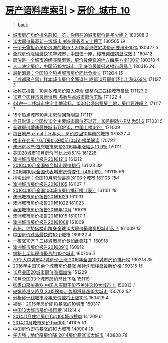 [房产语料库索引](../../README.md)  > [房价_城市_10](房价_城市_10.md)
====
> [back](../README.md)

- [城市房产均价排名前10一览，你所在的城市房价是多少呢？](http://jkwz.applinzi.com/ittc/7100743614760223755.html#%E5%9F%8E%E5%B8%82%E6%88%BF%E4%BA%A7%E5%9D%87%E4%BB%B7%E6%8E%92%E5%90%8D%E5%89%8D10%E4%B8%80%E8%A7%88%EF%BC%8C%E4%BD%A0%E6%89%80%E5%9C%A8%E7%9A%84%E5%9F%8E%E5%B8%82%E6%88%BF%E4%BB%B7%E6%98%AF%E5%A4%9A%E5%B0%91%E5%91%A2%EF%BC%9F) 180508 *3* 
- [10大房价最高新一线城市 郑州叕叒㕛又上榜了](http://jkwz.applinzi.com/ittc/7099579262145397766.html#10%E5%A4%A7%E6%88%BF%E4%BB%B7%E6%9C%80%E9%AB%98%E6%96%B0%E4%B8%80%E7%BA%BF%E5%9F%8E%E5%B8%82+%E9%83%91%E5%B7%9E%E5%8F%95%E5%8F%92%E3%95%9B%E5%8F%88%E4%B8%8A%E6%A6%9C%E4%BA%86) 180505 *19* 
- [一个无需担心房价泡沫的城市！2018香港住宅均价还要涨8-10%](http://jkwz.applinzi.com/ittc/7096745131090904070.html#%E4%B8%80%E4%B8%AA%E6%97%A0%E9%9C%80%E6%8B%85%E5%BF%83%E6%88%BF%E4%BB%B7%E6%B3%A1%E6%B2%AB%E7%9A%84%E5%9F%8E%E5%B8%82%EF%BC%812018%E9%A6%99%E6%B8%AF%E4%BD%8F%E5%AE%85%E5%9D%87%E4%BB%B7%E8%BF%98%E8%A6%81%E6%B6%A88-10%25) 180427 *3* 
- [全球房价涨幅最快10座城市，中国仅一座，楼市调控初显成效！](http://jkwz.applinzi.com/ittc/7091173514780607495.html#%E5%85%A8%E7%90%83%E6%88%BF%E4%BB%B7%E6%B6%A8%E5%B9%85%E6%9C%80%E5%BF%AB10%E5%BA%A7%E5%9F%8E%E5%B8%82%EF%BC%8C%E4%B8%AD%E5%9B%BD%E4%BB%85%E4%B8%80%E5%BA%A7%EF%BC%8C%E6%A5%BC%E5%B8%82%E8%B0%83%E6%8E%A7%E5%88%9D%E6%98%BE%E6%88%90%E6%95%88%EF%BC%81) 180412  
- [房价是一个城市的经济晴雨表，房价最便宜的地方每平方米100元](http://jkwz.applinzi.com/ittc/7081521057104397323.html#%E6%88%BF%E4%BB%B7%E6%98%AF%E4%B8%80%E4%B8%AA%E5%9F%8E%E5%B8%82%E7%9A%84%E7%BB%8F%E6%B5%8E%E6%99%B4%E9%9B%A8%E8%A1%A8%EF%BC%8C%E6%88%BF%E4%BB%B7%E6%9C%80%E4%BE%BF%E5%AE%9C%E7%9A%84%E5%9C%B0%E6%96%B9%E6%AF%8F%E5%B9%B3%E6%96%B9%E7%B1%B3100%E5%85%83) 180318 *4* 
- [人口决定房价，中国前10大城市，到底谁最能挺过楼市风暴？](http://jkwz.applinzi.com/ittc/7080991997165044746.html#%E4%BA%BA%E5%8F%A3%E5%86%B3%E5%AE%9A%E6%88%BF%E4%BB%B7%EF%BC%8C%E4%B8%AD%E5%9B%BD%E5%89%8D10%E5%A4%A7%E5%9F%8E%E5%B8%82%EF%BC%8C%E5%88%B0%E5%BA%95%E8%B0%81%E6%9C%80%E8%83%BD%E6%8C%BA%E8%BF%87%E6%A5%BC%E5%B8%82%E9%A3%8E%E6%9A%B4%EF%BC%9F) 180316 *24* 
- [最新消息：全国10个热点城市房价同比负增长](http://jkwz.applinzi.com/ittc/7043225037769802768.html#%E6%9C%80%E6%96%B0%E6%B6%88%E6%81%AF%EF%BC%9A%E5%85%A8%E5%9B%BD10%E4%B8%AA%E7%83%AD%E7%82%B9%E5%9F%8E%E5%B8%82%E6%88%BF%E4%BB%B7%E5%90%8C%E6%AF%94%E8%B4%9F%E5%A2%9E%E9%95%BF) 171204 *15* 
- [「成都房产事」样本城市房价全面退热 成都10月房价环比上涨6.69%](http://jkwz.applinzi.com/ittc/7040577183293113361.html#%E3%80%8C%E6%88%90%E9%83%BD%E6%88%BF%E4%BA%A7%E4%BA%8B%E3%80%8D%E6%A0%B7%E6%9C%AC%E5%9F%8E%E5%B8%82%E6%88%BF%E4%BB%B7%E5%85%A8%E9%9D%A2%E9%80%80%E7%83%AD+%E6%88%90%E9%83%BD10%E6%9C%88%E6%88%BF%E4%BB%B7%E7%8E%AF%E6%AF%94%E4%B8%8A%E6%B6%A86.69%25) 171127 *3* 
- [社科院报告：10月多城房价陷入停涨 调整向三四线城市蔓延](http://jkwz.applinzi.com/ittc/7039162647088464912.html#%E7%A4%BE%E7%A7%91%E9%99%A2%E6%8A%A5%E5%91%8A%EF%BC%9A10%E6%9C%88%E5%A4%9A%E5%9F%8E%E6%88%BF%E4%BB%B7%E9%99%B7%E5%85%A5%E5%81%9C%E6%B6%A8+%E8%B0%83%E6%95%B4%E5%90%91%E4%B8%89%E5%9B%9B%E7%BA%BF%E5%9F%8E%E5%B8%82%E8%94%93%E5%BB%B6) 171123 *2* 
- [10月全国楼市最新消息 多数热点城市房价下跌](http://jkwz.applinzi.com/ittc/7038737465685328912.html#10%E6%9C%88%E5%85%A8%E5%9B%BD%E6%A5%BC%E5%B8%82%E6%9C%80%E6%96%B0%E6%B6%88%E6%81%AF+%E5%A4%9A%E6%95%B0%E7%83%AD%E7%82%B9%E5%9F%8E%E5%B8%82%E6%88%BF%E4%BB%B7%E4%B8%8B%E8%B7%8C) 171122 *4* 
- [44宗一二线城市住宅土地流标，1000公顷出租房土地，房价要跌吗？](http://jkwz.applinzi.com/ittc/7036889327009793040.html#44%E5%AE%97%E4%B8%80%E4%BA%8C%E7%BA%BF%E5%9F%8E%E5%B8%82%E4%BD%8F%E5%AE%85%E5%9C%9F%E5%9C%B0%E6%B5%81%E6%A0%87%EF%BC%8C1000%E5%85%AC%E9%A1%B7%E5%87%BA%E7%A7%9F%E6%88%BF%E5%9C%9F%E5%9C%B0%EF%BC%8C%E6%88%BF%E4%BB%B7%E8%A6%81%E8%B7%8C%E5%90%97%EF%BC%9F) 171117 *1* 
- [15个热点城市10月末房价回落明显](http://jkwz.applinzi.com/ittc/7036882965555053584.html#15%E4%B8%AA%E7%83%AD%E7%82%B9%E5%9F%8E%E5%B8%8210%E6%9C%88%E6%9C%AB%E6%88%BF%E4%BB%B7%E5%9B%9E%E8%90%BD%E6%98%8E%E6%98%BE) 171117  
- [今日财讯：全国仅10个主要城市房价不过万，10月制造业PMI为51.6](http://jkwz.applinzi.com/ittc/7030642626531951632.html#%E4%BB%8A%E6%97%A5%E8%B4%A2%E8%AE%AF%EF%BC%9A%E5%85%A8%E5%9B%BD%E4%BB%8510%E4%B8%AA%E4%B8%BB%E8%A6%81%E5%9F%8E%E5%B8%82%E6%88%BF%E4%BB%B7%E4%B8%8D%E8%BF%87%E4%B8%87%EF%BC%8C10%E6%9C%88%E5%88%B6%E9%80%A0%E4%B8%9APMI%E4%B8%BA51.6) 171031 *5* 
- [全球房价增速最快城市TOP10，中国上榜4个！](http://jkwz.applinzi.com/ittc/7022405931290330129.html#%E5%85%A8%E7%90%83%E6%88%BF%E4%BB%B7%E5%A2%9E%E9%80%9F%E6%9C%80%E5%BF%AB%E5%9F%8E%E5%B8%82TOP10%EF%BC%8C%E4%B8%AD%E5%9B%BD%E4%B8%8A%E6%A6%9C4%E4%B8%AA%EF%BC%81) 171009  
- [每日地产ozreal｜冰与火，房价跌回10年前的城市](http://jkwz.applinzi.com/ittc/7006601228526814225.html#%E6%AF%8F%E6%97%A5%E5%9C%B0%E4%BA%A7ozreal%EF%BD%9C%E5%86%B0%E4%B8%8E%E7%81%AB%EF%BC%8C%E6%88%BF%E4%BB%B7%E8%B7%8C%E5%9B%9E10%E5%B9%B4%E5%89%8D%E7%9A%84%E5%9F%8E%E5%B8%82) 170827 *4* 
- [楼市在变天？6月房价涨幅前10城市榜单解读](http://jkwz.applinzi.com/ittc/6993042667934843920.html#%E6%A5%BC%E5%B8%82%E5%9C%A8%E5%8F%98%E5%A4%A9%EF%BC%9F6%E6%9C%88%E6%88%BF%E4%BB%B7%E6%B6%A8%E5%B9%85%E5%89%8D10%E5%9F%8E%E5%B8%82%E6%A6%9C%E5%8D%95%E8%A7%A3%E8%AF%BB) 170722  
- [澳洲房地产:首府城市房价2016年年涨幅达10.9％](http://jkwz.applinzi.com/ittc/6921872848141681669.html#%E6%BE%B3%E6%B4%B2%E6%88%BF%E5%9C%B0%E4%BA%A7%3A%E9%A6%96%E5%BA%9C%E5%9F%8E%E5%B8%82%E6%88%BF%E4%BB%B72016%E5%B9%B4%E5%B9%B4%E6%B6%A8%E5%B9%85%E8%BE%BE10.9%EF%BC%85) 170111  
- [美国20城市10月房价同比上涨5.1%](http://jkwz.applinzi.com/ittc/6916546264614568964.html#%E7%BE%8E%E5%9B%BD20%E5%9F%8E%E5%B8%8210%E6%9C%88%E6%88%BF%E4%BB%B7%E5%90%8C%E6%AF%94%E4%B8%8A%E6%B6%A85.1%25) 161228  
- [澳洲城市房价报告20161210](http://jkwz.applinzi.com/ittc/6910485833047344133.html#%E6%BE%B3%E6%B4%B2%E5%9F%8E%E5%B8%82%E6%88%BF%E4%BB%B7%E6%8A%A5%E5%91%8A20161210) 161212  
- [2016年10月全国省会城市房价排行](http://jkwz.applinzi.com/ittc/6903753872035546117.html#2016%E5%B9%B410%E6%9C%88%E5%85%A8%E5%9B%BD%E7%9C%81%E4%BC%9A%E5%9F%8E%E5%B8%82%E6%88%BF%E4%BB%B7%E6%8E%92%E8%A1%8C) 161123 *39* 
- [2016年10月全国代表城市房价变化（46个市）](http://jkwz.applinzi.com/ittc/6900703120513844228.html#2016%E5%B9%B410%E6%9C%88%E5%85%A8%E5%9B%BD%E4%BB%A3%E8%A1%A8%E5%9F%8E%E5%B8%82%E6%88%BF%E4%BB%B7%E5%8F%98%E5%8C%96%EF%BC%8846%E4%B8%AA%E5%B8%82%EF%BC%89) 161115 *69* 
- [排名出炉：全国10月房价最高的100个城市](http://jkwz.applinzi.com/ittc/6897748253432349701.html#%E6%8E%92%E5%90%8D%E5%87%BA%E7%82%89%EF%BC%9A%E5%85%A8%E5%9B%BD10%E6%9C%88%E6%88%BF%E4%BB%B7%E6%9C%80%E9%AB%98%E7%9A%84100%E4%B8%AA%E5%9F%8E%E5%B8%82) 161108 *154* 
- [澳洲城市房价报告20161105](http://jkwz.applinzi.com/ittc/6897406548199867397.html#%E6%BE%B3%E6%B4%B2%E5%9F%8E%E5%B8%82%E6%88%BF%E4%BB%B7%E6%8A%A5%E5%91%8A20161105) 161107 *1* 
- [2016年10月全国100城市房价排行榜（表）](http://jkwz.applinzi.com/ittc/6895552471878861828.html#2016%E5%B9%B410%E6%9C%88%E5%85%A8%E5%9B%BD100%E5%9F%8E%E5%B8%82%E6%88%BF%E4%BB%B7%E6%8E%92%E8%A1%8C%E6%A6%9C%EF%BC%88%E8%A1%A8%EF%BC%89) 161101 *19* 
- [澳洲城市房价报告20161029](http://jkwz.applinzi.com/ittc/6894824986702775300.html#%E6%BE%B3%E6%B4%B2%E5%9F%8E%E5%B8%82%E6%88%BF%E4%BB%B7%E6%8A%A5%E5%91%8A20161029) 161031  
- [澳洲城市房价报告20161022](http://jkwz.applinzi.com/ittc/6892210226714903556.html#%E6%BE%B3%E6%B4%B2%E5%9F%8E%E5%B8%82%E6%88%BF%E4%BB%B7%E6%8A%A5%E5%91%8A20161022) 161023  
- [英国城市房价报告2016年10月](http://jkwz.applinzi.com/ittc/6890659836194194437.html#%E8%8B%B1%E5%9B%BD%E5%9F%8E%E5%B8%82%E6%88%BF%E4%BB%B7%E6%8A%A5%E5%91%8A2016%E5%B9%B410%E6%9C%88) 161019  
- [澳洲城市房价报告20161015](http://jkwz.applinzi.com/ittc/6889268085994816517.html#%E6%BE%B3%E6%B4%B2%E5%9F%8E%E5%B8%82%E6%88%BF%E4%BB%B7%E6%8A%A5%E5%91%8A20161015) 161017 *1* 
- [澳洲城市房价报告20161008](http://jkwz.applinzi.com/ittc/6886725359680095237.html#%E6%BE%B3%E6%B4%B2%E5%9F%8E%E5%B8%82%E6%88%BF%E4%BB%B7%E6%8A%A5%E5%91%8A20161008) 161009  
- [苏州，你想借楼市跻身全球10大房价最难负担城市么？](http://jkwz.applinzi.com/ittc/6886563667239240708.html#%E8%8B%8F%E5%B7%9E%EF%BC%8C%E4%BD%A0%E6%83%B3%E5%80%9F%E6%A5%BC%E5%B8%82%E8%B7%BB%E8%BA%AB%E5%85%A8%E7%90%8310%E5%A4%A7%E6%88%BF%E4%BB%B7%E6%9C%80%E9%9A%BE%E8%B4%9F%E6%8B%85%E5%9F%8E%E5%B8%82%E4%B9%88%EF%BC%9F) 161009 *13* 
- [中国房价跌落最快的10个城市](http://jkwz.applinzi.com/ittc/6880686104545592325.html#%E4%B8%AD%E5%9B%BD%E6%88%BF%E4%BB%B7%E8%B7%8C%E8%90%BD%E6%9C%80%E5%BF%AB%E7%9A%8410%E4%B8%AA%E5%9F%8E%E5%B8%82) 160922 *4* 
- [一夜涨10万？二线城市房价竟如此疯狂？](http://jkwz.applinzi.com/ittc/6879147015178552324.html#%E4%B8%80%E5%A4%9C%E6%B6%A810%E4%B8%87%EF%BC%9F%E4%BA%8C%E7%BA%BF%E5%9F%8E%E5%B8%82%E6%88%BF%E4%BB%B7%E7%AB%9F%E5%A6%82%E6%AD%A4%E7%96%AF%E7%8B%82%EF%BC%9F) 160918  
- [澳洲城市房价报告20160910](http://jkwz.applinzi.com/ittc/6876627395724968965.html#%E6%BE%B3%E6%B4%B2%E5%9F%8E%E5%B8%82%E6%88%BF%E4%BB%B7%E6%8A%A5%E5%91%8A20160910) 160912  
- [揭秘上半年房价最贵的10个城市](http://jkwz.applinzi.com/ittc/6851748896245810181.html#%E6%8F%AD%E7%A7%98%E4%B8%8A%E5%8D%8A%E5%B9%B4%E6%88%BF%E4%BB%B7%E6%9C%80%E8%B4%B5%E7%9A%8410%E4%B8%AA%E5%9F%8E%E5%B8%82) 160706 *5* 
- [70个大中城市47城房价上涨 2016年全国100城市房价排行榜](http://jkwz.applinzi.com/ittc/6810895280769598469.html#70%E4%B8%AA%E5%A4%A7%E4%B8%AD%E5%9F%8E%E5%B8%8247%E5%9F%8E%E6%88%BF%E4%BB%B7%E4%B8%8A%E6%B6%A8+2016%E5%B9%B4%E5%85%A8%E5%9B%BD100%E5%9F%8E%E5%B8%82%E6%88%BF%E4%BB%B7%E6%8E%92%E8%A1%8C%E6%A6%9C) 160318 *35* 
- [2016年中国10余个城市房价暴涨 解读沈阳楼盘最新价格](http://jkwz.applinzi.com/ittc/6809875630346732548.html#2016%E5%B9%B4%E4%B8%AD%E5%9B%BD10%E4%BD%99%E4%B8%AA%E5%9F%8E%E5%B8%82%E6%88%BF%E4%BB%B7%E6%9A%B4%E6%B6%A8+%E8%A7%A3%E8%AF%BB%E6%B2%88%E9%98%B3%E6%A5%BC%E7%9B%98%E6%9C%80%E6%96%B0%E4%BB%B7%E6%A0%BC) 160315 *15* 
- [10月美国20城市房价涨幅加快](http://jkwz.applinzi.com/ittc/6781386602089808900.html#10%E6%9C%88%E7%BE%8E%E5%9B%BD20%E5%9F%8E%E5%B8%82%E6%88%BF%E4%BB%B7%E6%B6%A8%E5%B9%85%E5%8A%A0%E5%BF%AB) 151229  
- [10月全国33个城市房价环比下降](http://jkwz.applinzi.com/ittc/6766412772787356677.html#10%E6%9C%88%E5%85%A8%E5%9B%BD33%E4%B8%AA%E5%9F%8E%E5%B8%82%E6%88%BF%E4%BB%B7%E7%8E%AF%E6%AF%94%E4%B8%8B%E9%99%8D) 151119  
- [张家口房价暴涨 中国人买房不能不关注这10大城市！](http://jkwz.applinzi.com/ittc/547650615702191104.html#%E5%BC%A0%E5%AE%B6%E5%8F%A3%E6%88%BF%E4%BB%B7%E6%9A%B4%E6%B6%A8+%E4%B8%AD%E5%9B%BD%E4%BA%BA%E4%B9%B0%E6%88%BF%E4%B8%8D%E8%83%BD%E4%B8%8D%E5%85%B3%E6%B3%A8%E8%BF%9910%E5%A4%A7%E5%9F%8E%E5%B8%82%EF%BC%81) 150813 *1* 
- [央妈降准又降息 2015房价走势即将暴涨10大城市](http://jkwz.applinzi.com/ittc/547650611427523842.html#%E5%A4%AE%E5%A6%88%E9%99%8D%E5%87%86%E5%8F%88%E9%99%8D%E6%81%AF+2015%E6%88%BF%E4%BB%B7%E8%B5%B0%E5%8A%BF%E5%8D%B3%E5%B0%86%E6%9A%B4%E6%B6%A810%E5%A4%A7%E5%9F%8E%E5%B8%82) 150702 *52* 
- [分析称一线城市今年房价或将上涨10%](http://jkwz.applinzi.com/ittc/547650611405899659.html#%E5%88%86%E6%9E%90%E7%A7%B0%E4%B8%80%E7%BA%BF%E5%9F%8E%E5%B8%82%E4%BB%8A%E5%B9%B4%E6%88%BF%E4%BB%B7%E6%88%96%E5%B0%86%E4%B8%8A%E6%B6%A810%25) 150429 *4* 
- [揭秘：2015年房价即将暴涨的10城市](http://jkwz.applinzi.com/ittc/547650611393276125.html#%E6%8F%AD%E7%A7%98%EF%BC%9A2015%E5%B9%B4%E6%88%BF%E4%BB%B7%E5%8D%B3%E5%B0%86%E6%9A%B4%E6%B6%A8%E7%9A%8410%E5%9F%8E%E5%B8%82) 150317  
- [中国10大城市房价排行榜](http://jkwz.applinzi.com/ittc/547650611379942302.html#%E4%B8%AD%E5%9B%BD10%E5%A4%A7%E5%9F%8E%E5%B8%82%E6%88%BF%E4%BB%B7%E6%8E%92%E8%A1%8C%E6%A6%9C) 141214 *4* 
- [2014.11月住宅房价Top100城市榜单](http://jkwz.applinzi.com/ittc/547650611382554876.html#2014.11%E6%9C%88%E4%BD%8F%E5%AE%85%E6%88%BF%E4%BB%B7Top100%E5%9F%8E%E5%B8%82%E6%A6%9C%E5%8D%95) 141209 *6* 
- [2014.10月城市房价Top100](http://jkwz.applinzi.com/ittc/547650611378887783.html#2014.10%E6%9C%88%E5%9F%8E%E5%B8%82%E6%88%BF%E4%BB%B7Top100) 141105 *10* 
- [中国房价即将暴涨的10大城市](http://jkwz.applinzi.com/ittc/547650611375096848.html#%E4%B8%AD%E5%9B%BD%E6%88%BF%E4%BB%B7%E5%8D%B3%E5%B0%86%E6%9A%B4%E6%B6%A8%E7%9A%8410%E5%A4%A7%E5%9F%8E%E5%B8%82) 140904 *15* 
- [任志强：地价降房价降 2014房价暴涨10大城市](http://jkwz.applinzi.com/ittc/547650611369537372.html#%E4%BB%BB%E5%BF%97%E5%BC%BA%EF%BC%9A%E5%9C%B0%E4%BB%B7%E9%99%8D%E6%88%BF%E4%BB%B7%E9%99%8D+2014%E6%88%BF%E4%BB%B7%E6%9A%B4%E6%B6%A810%E5%A4%A7%E5%9F%8E%E5%B8%82) 140808 *78* 
